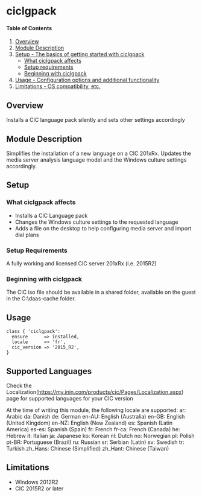 # ciclgpack

#### Table of Contents

1. [Overview](#overview)
2. [Module Description](#module-description)
3. [Setup - The basics of getting started with ciclgpack](#setup)
    * [What ciclgpack affects](#what-ciclgpack-affects)
    * [Setup requirements](#setup-requirements)
    * [Beginning with ciclgpack](#beginning-with-ciclgpack)
4. [Usage - Configuration options and additional functionality](#usage)
5. [Limitations - OS compatibility, etc.](#limitations)

## Overview

Installs a CIC language pack silently and sets other settings accordingly

## Module Description

Simplifies the installation of a new language on a CIC 201xRx. Updates the media server analysis language model and the Windows culture settings accordingly.

## Setup

### What ciclgpack affects

* Installs a CIC Language pack
* Changes the Windows culture settings to the requested language
* Adds a file on the desktop to help configuring media server and import dial plans

### Setup Requirements

A fully working and licensed CIC server 201xRx (i.e. 2015R2)

### Beginning with ciclgpack

The CIC iso file should be available in a shared folder, available on the guest in the C:\daas-cache folder.

## Usage

```puppet
class { 'ciclgpack':
  ensure      => installed,
  locale      => 'fr',
  cic_version => '2015_R2',
}
```

## Supported Languages
Check the Localization(https://my.inin.com/products/cic/Pages/Localization.aspx) page for supported languages for your CIC version

At the time of writing this module, the following locale are supported:
ar: Arabic
da: Danish
de: German
en-AU: English (Australia)
en-GB: English (United Kingdom)
en-NZ: English (New Zealand)
es: Spanish (Latin America)
es-es: Spanish (Spain)
fr: French
fr-ca: French (Canada)
he: Hebrew
it: Italian
ja: Japanese
ko: Korean
nl: Dutch
no: Norwegian
pl: Polish
pt-BR: Portuguese (Brazil)
ru: Russian
sr: Serbian (Latin)
sv: Swedish
tr: Turkish
zh_Hans: Chinese (Simplified)
zh_Hant: Chinese (Taiwan)

## Limitations

* Windows 2012R2
* CIC 2015R2 or later
